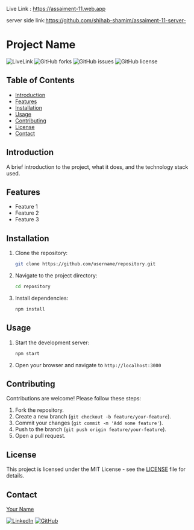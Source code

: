 

 Live Link : https://assaiment-11.web.app

 server side link:https://github.com/shihab-shamim/assaiment-11-server-



# Project Name

![LiveLink](https://assaiment-11.web.app)
![GitHub forks](https://img.shields.io/github/forks/username/repository)
![GitHub issues](https://img.shields.io/github/issues/username/repository)
![GitHub license](https://img.shields.io/github/license/username/repository)

## Table of Contents
- [Introduction](#introduction)
- [Features](#features)
- [Installation](#installation)
- [Usage](#usage)
- [Contributing](#contributing)
- [License](#license)
- [Contact](#contact)

## Introduction
A brief introduction to the project, what it does, and the technology stack used.

## Features
- Feature 1
- Feature 2
- Feature 3

## Installation
1. Clone the repository:
    ```bash
    git clone https://github.com/username/repository.git
    ```
2. Navigate to the project directory:
    ```bash
    cd repository
    ```
3. Install dependencies:
    ```bash
    npm install
    ```

## Usage
1. Start the development server:
    ```bash
    npm start
    ```
2. Open your browser and navigate to `http://localhost:3000`

## Contributing
Contributions are welcome! Please follow these steps:
1. Fork the repository.
2. Create a new branch (`git checkout -b feature/your-feature`).
3. Commit your changes (`git commit -m 'Add some feature'`).
4. Push to the branch (`git push origin feature/your-feature`).
5. Open a pull request.

## License
This project is licensed under the MIT License - see the [LICENSE](LICENSE) file for details.

## Contact
[Your Name](mailto:your-email@example.com)

[![LinkedIn](https://img.shields.io/badge/LinkedIn-username-blue)](https://www.linkedin.com/in/username)
[![GitHub](https://img.shields.io/badge/GitHub-username-lightgrey)](https://github.com/username)


